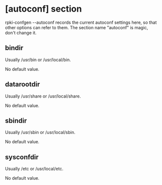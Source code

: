 # [autoconf] section

rpki-confgen --autoconf records the current autoconf settings here, so that
other options can refer to them. The section name "autoconf" is magic, don't
change it.

## bindir

Usually /usr/bin or /usr/local/bin.

No default value.

## datarootdir

Usually /usr/share or /usr/local/share.

No default value.

## sbindir

Usually /usr/sbin or /usr/local/sbin.

No default value.

## sysconfdir

Usually /etc or /usr/local/etc.

No default value.
